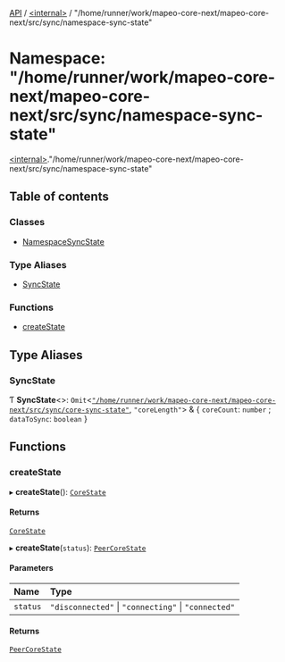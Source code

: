 [API](../README.md) / [\<internal\>](internal_.md) / "/home/runner/work/mapeo-core-next/mapeo-core-next/src/sync/namespace-sync-state"

# Namespace: "/home/runner/work/mapeo-core-next/mapeo-core-next/src/sync/namespace-sync-state"

[\<internal\>](internal_.md)."/home/runner/work/mapeo-core-next/mapeo-core-next/src/sync/namespace-sync-state"

## Table of contents

### Classes

- [NamespaceSyncState](../classes/internal_.__home_runner_work_mapeo_core_next_mapeo_core_next_src_sync_namespace_sync_state_.NamespaceSyncState.md)

### Type Aliases

- [SyncState](internal_.__home_runner_work_mapeo_core_next_mapeo_core_next_src_sync_namespace_sync_state_.md#syncstate)

### Functions

- [createState](internal_.__home_runner_work_mapeo_core_next_mapeo_core_next_src_sync_namespace_sync_state_.md#createstate)

## Type Aliases

### SyncState

Ƭ **SyncState**\<\>: `Omit`\<[`"/home/runner/work/mapeo-core-next/mapeo-core-next/src/sync/core-sync-state"`](internal_.__home_runner_work_mapeo_core_next_mapeo_core_next_src_sync_core_sync_state_.md), ``"coreLength"``\> & \{ `coreCount`: `number` ; `dataToSync`: `boolean`  }

## Functions

### createState

▸ **createState**(): [`CoreState`](../interfaces/internal_.CoreState.md)

#### Returns

[`CoreState`](../interfaces/internal_.CoreState.md)

▸ **createState**(`status`): [`PeerCoreState`](internal_.md#peercorestate)

#### Parameters

| Name | Type |
| :------ | :------ |
| `status` | ``"disconnected"`` \| ``"connecting"`` \| ``"connected"`` |

#### Returns

[`PeerCoreState`](internal_.md#peercorestate)
